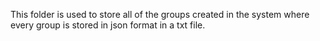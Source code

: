 This folder is used to store all of the groups created in the system where every group is stored in json format in a txt file.


